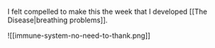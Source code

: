 I felt compelled to make this the week that I developed [[The Disease|breathing problems]].

![[immune-system-no-need-to-thank.png]]